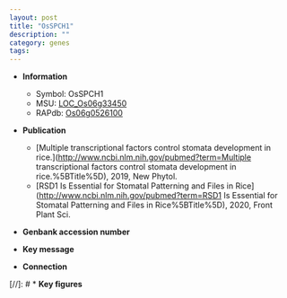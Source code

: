 ```yaml
---
layout: post
title: "OsSPCH1"
description: ""
category: genes
tags: 
---
```


* **Information**  
    + Symbol: OsSPCH1  
    + MSU: [LOC_Os06g33450](http://rice.plantbiology.msu.edu/cgi-bin/ORF_infopage.cgi?orf=LOC_Os06g33450)  
    + RAPdb: [Os06g0526100](http://rapdb.dna.affrc.go.jp/viewer/gbrowse_details/irgsp1?name=Os06g0526100)  

* **Publication**  
    + [Multiple transcriptional factors control stomata development in rice.](http://www.ncbi.nlm.nih.gov/pubmed?term=Multiple transcriptional factors control stomata development in rice.%5BTitle%5D), 2019, New Phytol.
    + [RSD1 Is Essential for Stomatal Patterning and Files in Rice](http://www.ncbi.nlm.nih.gov/pubmed?term=RSD1 Is Essential for Stomatal Patterning and Files in Rice%5BTitle%5D), 2020, Front Plant Sci.

* **Genbank accession number**  

* **Key message**  

* **Connection**  

[//]: # * **Key figures**  


